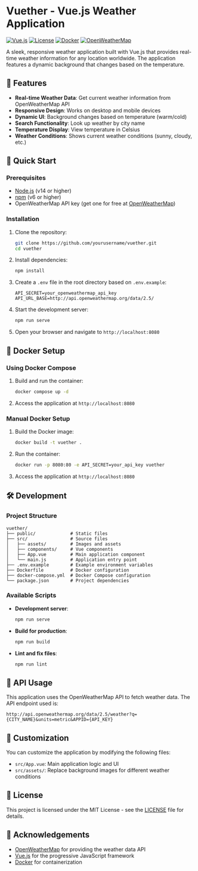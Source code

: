 # Vuether - Vue.js Weather Application

[![Vue.js](https://img.shields.io/badge/Vue.js-v3.2.13-4FC08D?style=flat-square&logo=vue.js)](https://vuejs.org/)
[![License](https://img.shields.io/badge/License-MIT-blue.svg)](LICENSE)
[![Docker](https://img.shields.io/badge/Docker-Ready-2496ED?style=flat-square&logo=docker)](https://www.docker.com/)
[![OpenWeatherMap](https://img.shields.io/badge/API-OpenWeatherMap-orange?style=flat-square)](https://openweathermap.org/)

A sleek, responsive weather application built with Vue.js that provides real-time weather information for any location worldwide. The application features a dynamic background that changes based on the temperature.

## 🌟 Features

- **Real-time Weather Data**: Get current weather information from OpenWeatherMap API
- **Responsive Design**: Works on desktop and mobile devices
- **Dynamic UI**: Background changes based on temperature (warm/cold)
- **Search Functionality**: Look up weather by city name
- **Temperature Display**: View temperature in Celsius
- **Weather Conditions**: Shows current weather conditions (sunny, cloudy, etc.)

## 🚀 Quick Start

### Prerequisites

- [Node.js](https://nodejs.org/) (v14 or higher)
- [npm](https://www.npmjs.com/) (v6 or higher)
- OpenWeatherMap API key (get one for free at [OpenWeatherMap](https://openweathermap.org/api))

### Installation

1. Clone the repository:
   ```bash
   git clone https://github.com/yourusername/vuether.git
   cd vuether
   ```

2. Install dependencies:
   ```bash
   npm install
   ```

3. Create a `.env` file in the root directory based on `.env.example`:
   ```
   API_SECRET=your_openweathermap_api_key
   API_URL_BASE=http://api.openweathermap.org/data/2.5/
   ```

4. Start the development server:
   ```bash
   npm run serve
   ```

5. Open your browser and navigate to `http://localhost:8080`

## 🐳 Docker Setup

### Using Docker Compose

1. Build and run the container:
   ```bash
   docker compose up -d
   ```

2. Access the application at `http://localhost:8080`

### Manual Docker Setup

1. Build the Docker image:
   ```bash
   docker build -t vuether .
   ```

2. Run the container:
   ```bash
   docker run -p 8080:80 -e API_SECRET=your_api_key vuether
   ```

3. Access the application at `http://localhost:8080`

## 🛠️ Development

### Project Structure

```
vuether/
├── public/             # Static files
├── src/                # Source files
│   ├── assets/         # Images and assets
│   ├── components/     # Vue components
│   ├── App.vue         # Main application component
│   └── main.js         # Application entry point
├── .env.example        # Example environment variables
├── Dockerfile          # Docker configuration
├── docker-compose.yml  # Docker Compose configuration
└── package.json        # Project dependencies
```

### Available Scripts

- **Development server**:
  ```bash
  npm run serve
  ```

- **Build for production**:
  ```bash
  npm run build
  ```

- **Lint and fix files**:
  ```bash
  npm run lint
  ```

## 📝 API Usage

This application uses the OpenWeatherMap API to fetch weather data. The API endpoint used is:

```
http://api.openweathermap.org/data/2.5/weather?q={CITY_NAME}&units=metric&APPID={API_KEY}
```

## 🔧 Customization

You can customize the application by modifying the following files:
- `src/App.vue`: Main application logic and UI
- `src/assets/`: Replace background images for different weather conditions

## 📄 License

This project is licensed under the MIT License - see the [LICENSE](LICENSE) file for details.

## 🙏 Acknowledgements

- [OpenWeatherMap](https://openweathermap.org/) for providing the weather data API
- [Vue.js](https://vuejs.org/) for the progressive JavaScript framework
- [Docker](https://www.docker.com/) for containerization
